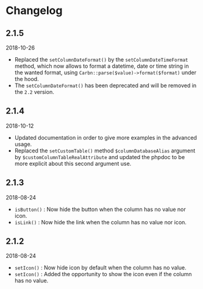 # Changelog

## 2.1.5
2018-10-26
- Replaced the `setColumnDateFormat()` by the `setColumnDateTimeFormat` method, which now allows to format a datetime, date or time string in the wanted format, using `Carbn::parse($value)->format($format)` under the hood.
- The `setColumnDateFormat()` has been deprecated and will be removed in the `2.2` version.

## 2.1.4
2018-10-12
- Updated documentation in order to give more examples in the advanced usage.
- Replaced the `setCustomTable()` method `$columnDatabaseAlias` argument by `$customColumnTableRealAttribute` and updated the phpdoc to be more explicit about this second argument use.

## 2.1.3
2018-08-24
- `isButton()` : Now hide the button when the column has no value nor icon.
- `isLink()` : Now hide the link when the column has no value nor icon.

## 2.1.2
2018-08-24
- `setIcon()` : Now hide icon by default when the column has no value.
- `setIcon()` : Added the opportunity to show the icon even if the column has no value. 
